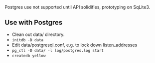 Postgres use not supported until API solidifies, prototyping on SqLite3.

## Use with Postgres
- Clean out data/ directory.
- ```initdb -D data```
- Edit data/postgresql.conf, e.g. to lock down listen_addresses
- ```pg_ctl -D data/ -l log/postgres.log start```
- ```createdb yellow```
